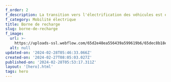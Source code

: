 ```yaml
---
f_order: 2
f_description: La transition vers l'électrification des véhicules est en marche.
f_category: Mobilité électrique
title: Borne de recharge
slug: borne-de-recharge
f_image:
  url: >-
    https://uploads-ssl.webflow.com/65d2e48ea556439a599619b6/65dec8b18eaba875c03f3974_zaptec-wSLqgDDP1No-unsplash.jpg
  alt: null
updated-on: '2024-02-28T05:46:33.066Z'
created-on: '2024-02-27T08:05:03.027Z'
published-on: '2024-02-28T05:53:17.311Z'
layout: '[hero].html'
tags: hero
---
```



